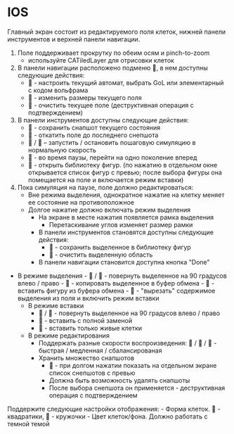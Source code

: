 # IOS
Главный экран состоит из редактируемого поля клеток, нижней панели инструментов и верхней панели навигации.
1. Поле поддерживает прокрутку по обеим осям и pinch-to-zoom
    - используйте CATiledLayer для отрисовки клеток
2. В панели навигации расположено подменю 􀍠, в нем доступны следующие действия:
    - 􀣋 - настроить текущий автомат, выбрать GoL или элементарный с кодом вольфрама 
    - 􀍳 - изменить размеры текущего поля
    - 􀒉 - очистить текущее поле (деструктивная операция с подтверждением)
3. В панели инструментов доступны следующие действия:
    - 􀎼 - сохранить снапшот текущего состояния
    - 􀊑 - откатить поле до последнего снепшота
    - 􀊃 / 􀊅 – запустить / остановить пошаговую симуляцию в нормальную скорость
    - 􀊏 - во время паузы, перейти на одно поколение вперед
    - 􀅼 - открыть библиотеку фигур. (по нажатию в отдельном окне открывается список фигур с превью; после выбора фигуры она помещается на поле и включается режим вставки)
4. Пока симуляция на паузе, поле должно редактироваться:
    - Вне режима выделения, однократное нажатие на клетку меняет ее состояние на противоположное
    - Долгое нажатие должно включать режим выделения
        - На экране в месте нажатия появляется рамка выделения
            - Перетаскивание углов изменяет размер рамки
        - В панели инструментов становятся доступны следующие действия:
            - 􀈈 - сохранить выделенное в библиотеку фигур
            - 􀣦 - очистить выделенную область
        - В панели навигации становится доступна кнопка "Done"

- В режиме выделения
        - 􀎮 / 􀎰 - повернуть выделенное на 90 градусов влево / право
        - 􀉃 - копировать выделенное в буфер обмена
        - 􀈽 - вставить фигуру из буфера обмена
        - 􀮐 - "вырезать" содержимое выделения из поля и включить режим вставки
    - В режиме вставки
        - 􀎮 / 􀎰 - повернуть выделенное на 90 градусов влево / право
        - 􀃤 - вставить с полной заменой
        - 􀃜 - вставить только живые клетки
    - В режиме редактирования
        - Поддержать разные скорости воспроизведения: 􀓑 / 􀓏 / 􀍾 - быстрая / медленная / сбалансированая
        - Хранить множество снапшотов
            - 􀎼 - при долгом нажатии показать на отдельном экране список снепшотов с превью
            - Должна быть возможность удалять снапшоты
            - После выбора снепшота он применяется - деструктивная операция с подтверждением

Поддержите следующие настройки отображения:
    - Форма клеток. 􀚈 - квадратики,  􀞿 - кружочки
    - Цвет клеток/фона. Должно работать с темной темой
